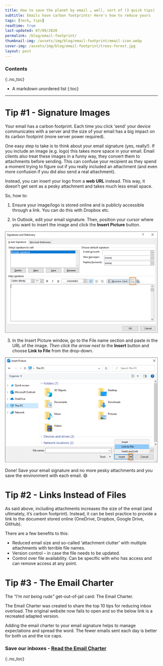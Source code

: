 ```yaml
---
title: How to save the planet by email … well, sort of (3 quick tips)
subtitle: Emails have carbon footprints! Here's how to reduce yours
tags: [tech, tips]
readtime: true
last-updated: 07/09/2020
permalink: /blog/email-footprint/
thumbnail-img: /assets/img/blog/email-footprint/email-icon.webp
cover-img: /assets/img/blog/email-footprint/trees-forest.jpg
layout: post
---
```

### Contents
{:.no_toc}

* A markdown unordered list
{:toc}

---

# Tip #1 - Signature Images

Your email has a carbon footprint. Each time you click ‘send’ your device communicates with a server and the size of your email has a big impact on its carbon footprint (more server power required). 

One easy step to take is to think about your email signature (yes, really!). If you include an image (e.g. logo) this takes more space in your email. Email clients also treat these images in a funny way, they convert them to attachments before sending. This can confuse your recipient as they spend a moment trying to figure out if you really included an attachment (and even more confusion if you did also send a real attachment). 

Instead, you can insert your logo from a **web URL** instead. This way, it doesn’t get sent as a pesky attachment and takes much less email space. 

So, how to: 

1.	Ensure your image/logo is stored online and is publicly accessible through a link. You can do this with Dropbox etc.

2.	In Outlook, edit your email signature. Then, position your cursor where you want to insert the image and click the **Insert Picture** button. 

![](/assets/img/blog/email-footprint/signature-screenshot.png)  

3.	In the Insert Picture window, go to the File name section and paste in the URL of the image. _Then click the arrow next to_ the **Insert** button and choose **Link to File** from the drop-down.

![](/assets/img/blog/email-footprint/insert-pic-screenshot.png)  

Done! Save your email signature and no more pesky attachments and you save the environment with each email. :smile:


# Tip #2 - Links Instead of Files

As said above, including attachments increases the size of the email (and ultimately, it’s carbon footprint). Instead, it can be best practice to provide a link to the document stored online (OneDrive, Dropbox, Google Drive, GitHub). 

There are a few benefits to this: 

* Reduced email size and so-called ‘attachment clutter’ with multiple attachments with terrible file names.
* Version control – in case the file needs to be updated.
* Control over file availability. Can be specific with who has access and can remove access at any point. 


# Tip #3 - The Email Charter

The *“I’m not being rude”* get-out-of-jail card: The Email Charter.

The Email Charter was created to share the top 10 tips for reducing inbox overload. The original website now fails to open and so the below link is a recreated adapted version. 

Adding the email charter to your email signature helps to manage expectations and spread the word. The fewer emails sent each day is better for both us and the ice caps.

### Save our inboxes - [Read the Email Charter](https://email-charter.github.io/)
{:.no_toc}

